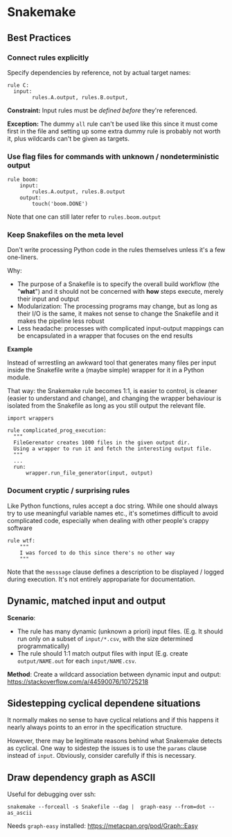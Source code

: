 # Snakemake

## Best Practices

### Connect rules explicitly

Specify dependencies by reference, not by actual target names:

```make
rule C:
  input:
        rules.A.output, rules.B.output,
```

**Constraint:** Input rules must be *defined before* they're referenced.

**Exception:** 
The dummy `all` rule can't be used like this since it must come first in the file
and setting up some extra dummy rule is probably not worth it, plus wildcards can't be given
as targets.

### Use flag files for commands with unknown  / nondeterministic output

```make
rule boom:
    input:
        rules.A.output, rules.B.output
    output:
        touch('boom.DONE')
```

Note that one can still later refer to `rules.boom.output`

### Keep Snakefiles on the meta level

Don't write processing Python code in the rules themselves unless it's a few one-liners.

Why:
* The purpose of a Snakefile is to specify the overall build workflow (the "**what**") and it should not be
concerned with **how** steps execute, merely their input and output
* Modularization: The processing programs may change, but as long as their I/O is the same, 
it makes not sense to change the Snakefile and it makes the pipeline less robust
* Less headache: processes with complicated input-output mappings can be encapsulated in a wrapper that focuses on the end results

**Example**

Instead of wrrestling an awkward tool that generates many files per input inside the Snakefile
write a (maybe simple) wrapper for it in a Python module.

That way: the Snakemake rule becomes 1:1, is easier to control, is cleaner (easier to understand and change), 
and changing the wrapper behaviour is isolated from the Snakefile as long as you still output the relevant file.

```make
import wrappers

rule complicated_prog_execution:
  """
  FileGerenator creates 1000 files in the given output dir.
  Using a wrapper to run it and fetch the interesting output file.
  """
  ...
  run:
      wrapper.run_file_generator(input, output)
```   


### Document cryptic / surprising rules

Like Python functions, rules accept a doc string.
While one should always try to use meaningful variable names etc.,
it's sometimes difficult to avoid complicated code, 
especially when dealing with other people's crappy software

```make
rule wtf:
    """
    I was forced to do this since there's no other way
    """
```

Note that the `messsage` clause defines a description to be displayed / logged during execution.
It's not entirely appropariate for documentation.





## Dynamic, matched input and output

**Scenario**: 
- The rule has many dynamic (unknown a priori) input files. (E.g. It should run only on a subset of `input/*.csv`, with the size determined programmatically)
- The rule should 1:1 match output files with input (E.g. create  `output/NAME.out` for each `input/NAME.csv`.

**Method**:  Create a wildcard association between dynamic input and output: https://stackoverflow.com/a/44590076/10725218


## Sidestepping cyclical dependene situations

It normally makes no sense to have cyclical relations and if this happens it nearly always
points to an error in the specification structure.

However, there may be legitimate reasons behind what Snakemake detects as cyclical.
One way to sidestep the issues is to use the `params` clause instead of `input`.
Obviously, consider carefully if this is necessary.


## Draw dependency graph as ASCII

Useful for debugging over ssh:

```shell
snakemake --forceall -s Snakefile --dag |  graph-easy --from=dot --as_ascii
```

Needs `graph-easy` installed: https://metacpan.org/pod/Graph::Easy
